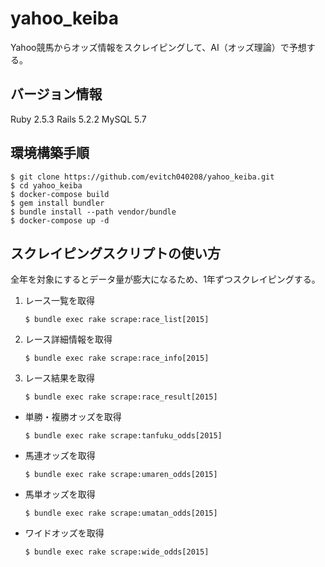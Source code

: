 # yahoo_keiba

Yahoo競馬からオッズ情報をスクレイピングして、AI（オッズ理論）で予想する。


## バージョン情報

Ruby 2.5.3
Rails 5.2.2
MySQL 5.7


## 環境構築手順

```
$ git clone https://github.com/evitch040208/yahoo_keiba.git
$ cd yahoo_keiba
$ docker-compose build
$ gem install bundler
$ bundle install --path vendor/bundle
$ docker-compose up -d
```


## スクレイピングスクリプトの使い方

全年を対象にするとデータ量が膨大になるため、1年ずつスクレイピングする。

1. レース一覧を取得
    ```
    $ bundle exec rake scrape:race_list[2015]
    ```

1. レース詳細情報を取得
    ```
    $ bundle exec rake scrape:race_info[2015]
    ```

1. レース結果を取得
    ```
    $ bundle exec rake scrape:race_result[2015]
    ```

* 単勝・複勝オッズを取得
    ```
    $ bundle exec rake scrape:tanfuku_odds[2015]
    ```

* 馬連オッズを取得
    ```
    $ bundle exec rake scrape:umaren_odds[2015]
    ```

* 馬単オッズを取得
    ```
    $ bundle exec rake scrape:umatan_odds[2015]
    ```

 * ワイドオッズを取得
     ```
     $ bundle exec rake scrape:wide_odds[2015]
     ```
